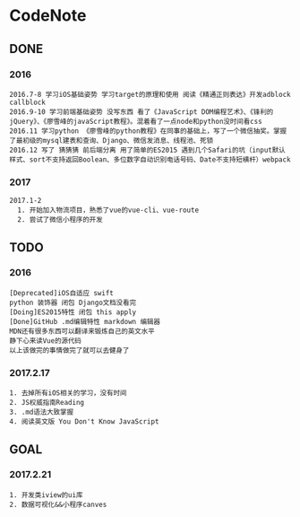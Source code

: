 # CodeNote

## DONE
### 2016

    2016.7-8 学习iOS基础姿势 学习target的原理和使用 阅读《精通正则表达》开发adblock callblock
    2016.9-10 学习前端基础姿势 没写东西 看了《JavaScript DOM编程艺术》、《锋利的jQuery》、《廖雪峰的javaScript教程》。混着看了一点node和python没时间看css
    2016.11 学习python 《廖雪峰的python教程》在同事的基础上，写了一个微信抽奖。掌握了最初级的mysql建表和查询、Django、微信发消息、线程池、死锁
    2016.12 写了 猜猜猜 前后端分离 用了简单的ES2015 遇到几个Safari的坑（input默认样式、sort不支持返回Boolean、多位数字自动识别电话号码、Date不支持短横杆）webpack


### 2017
    2017.1-2 
      1. 开始加入物流项目，熟悉了vue的vue-cli、vue-route
      2. 尝试了微信小程序的开发
    
## TODO
### 2016
    [Deprecated]iOS自适应 swift
    python 装饰器 闭包 Django文档没看完
    [Doing]ES2015特性 闭包 this apply 
    [Done]GitHub .md编辑特性 markdown 编辑器 
    MDN还有很多东西可以翻译来锻炼自己的英文水平
    静下心来读Vue的源代码 
    以上该做完的事情做完了就可以去健身了 
    
### 2017.2.17
    1. 去掉所有iOS相关的学习，没有时间
    2. JS权威指南Reading
    3. .md语法大致掌握
    4. 阅读英文版 You Don't Know JavaScript
    
## GOAL

### 2017.2.21
    1. 开发类iview的ui库
    2. 数据可视化&&小程序canves
